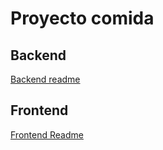 # Proyecto comida

## Backend

[Backend readme](./backend/Readme.md)

## Frontend

[Frontend Readme](./frontend/README.md)